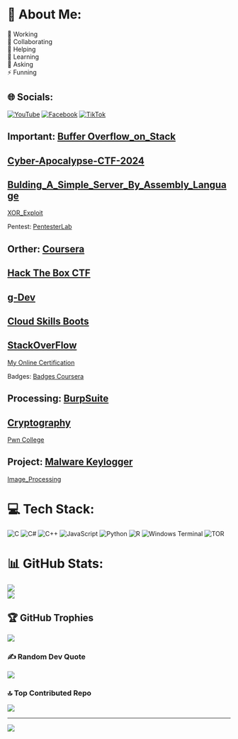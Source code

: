 # 💫 About Me:
🔭 Working<br>👯 Collaborating<br>🤝 Helping<br>🌱 Learning<br>💬 Asking<br>⚡ Funning


## 🌐 Socials:
[![YouTube](https://img.shields.io/badge/YouTube-%23FF0000.svg?logo=YouTube&logoColor=white)](https://youtube.com/@mindsetcoder) [![Facebook](https://img.shields.io/badge/Facebook-%231877F2.svg?logo=Facebook&logoColor=white)](https://www.facebook.com/groups/852807645823305) [![TikTok](https://img.shields.io/badge/TikTok-%23000000.svg?logo=TikTok&logoColor=white)](https://tiktok.com/@mindsetandcoder) 

Important:
[Buffer Overflow_on_Stack](https://github.com/DoNCCong/Basic_Stack_Exploitation)
-
[Cyber-Apocalypse-CTF-2024](https://www.youtube.com/watch?v=eYK84MnUlzo&t=1520s)
-
[Bulding_A_Simple_Server_By_Assembly_Language](https://github.com/DoNCCong/Bulding_A_Simple_Server_By_Assembly_Language)
-
[XOR_Exploit](https://www.youtube.com/watch?v=e2mxpO3zwVQ)

Pentest:
[PentesterLab](https://pentesterlab.com/profile/DoNgocChiCong)

Orther:
[Coursera](https://www.coursera.org/user/d7a6b81cae5cd18e9291f33148a868aa)
-
[Hack The Box CTF](https://ctf.hackthebox.com/user/profile/124780)
-
[g-Dev](https://g.dev/DoNgocChiCong)
-
[Cloud Skills Boots](https://www.cloudskillsboost.google/public_profiles/92397003-2d7f-445f-97fd-6735089e435e)
-
[StackOverFlow](https://stackoverflow.com/users/22490985/%c4%90%e1%bb%97-c%c3%b4ng?tab=profile)
-
[My Online Certification](https://www.youtube.com/watch?v=ZOSzzn-hJNY)

Badges:
[Badges Coursera](https://www.credly.com/users/do-ngoc-chi-cong/badges)

Processing:
[BurpSuite](https://github.com/DoNCCong/BurpSuite)
-
[Cryptography](https://cryptohack.org/user/DoCong/)
-
[Pwn College](https://pwn.college/hacker/DoCong)

Project:
[Malware Keylogger](https://www.youtube.com/watch?v=sVb4AsmOnVQ&t=98s)
-
[Image_Processing](https://www.youtube.com/watch?v=P2JrS1aMs2w&t=730s)

# 💻 Tech Stack:
![C](https://img.shields.io/badge/c-%2300599C.svg?style=for-the-badge&logo=c&logoColor=white) ![C#](https://img.shields.io/badge/c%23-%23239120.svg?style=for-the-badge&logo=csharp&logoColor=white) ![C++](https://img.shields.io/badge/c++-%2300599C.svg?style=for-the-badge&logo=c%2B%2B&logoColor=white) ![JavaScript](https://img.shields.io/badge/javascript-%23323330.svg?style=for-the-badge&logo=javascript&logoColor=%23F7DF1E) ![Python](https://img.shields.io/badge/python-3670A0?style=for-the-badge&logo=python&logoColor=ffdd54) ![R](https://img.shields.io/badge/r-%23276DC3.svg?style=for-the-badge&logo=r&logoColor=white) ![Windows Terminal](https://img.shields.io/badge/Windows%20Terminal-%234D4D4D.svg?style=for-the-badge&logo=windows-terminal&logoColor=white) ![TOR](https://img.shields.io/badge/tor-%237E4798.svg?style=for-the-badge&logo=tor-project&logoColor=white)
# 📊 GitHub Stats:
![](https://github-readme-stats.vercel.app/api?username=DoNCCong&theme=dark&hide_border=false&include_all_commits=false&count_private=false)<br/>
![](https://github-readme-streak-stats.herokuapp.com/?user=DoNCCong&theme=dark&hide_border=false)<br/>
<!-- ![](https://github-readme-stats.vercel.app/api/top-langs/?username=DoNCCong&theme=dark&hide_border=false&include_all_commits=false&count_private=false&layout=compact) -->

## 🏆 GitHub Trophies
![](https://github-profile-trophy.vercel.app/?username=DoNCCong&theme=matrix&no-frame=false&no-bg=true&margin-w=5)

### ✍️ Random Dev Quote
![](https://quotes-github-readme.vercel.app/api?type=horizontal&theme=dark)

### 🔝 Top Contributed Repo
![](https://github-contributor-stats.vercel.app/api?username=DoNCCong&limit=7&theme=dark&combine_all_yearly_contributions=true)


---
[![](https://visitcount.itsvg.in/api?id=DoNCCong&icon=6&color=0)](https://visitcount.itsvg.in)

<!-- Proudly created with GPRM ( https://gprm.itsvg.in ) -->
